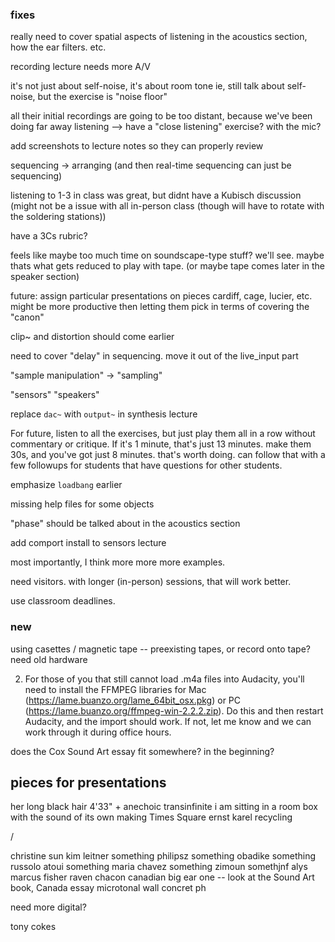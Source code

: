 ### fixes

really need to cover spatial aspects of listening in the acoustics section, how the ear filters. etc.

recording lecture needs more A/V

it's not just about self-noise, it's about room tone
ie, still talk about self-noise, but the exercise is "noise floor"

all their initial recordings are going to be too distant, because we've been doing far away listening --> have a "close listening" exercise? with the mic?

add screenshots to lecture notes so they can properly review

sequencing -> arranging (and then real-time sequencing can just be sequencing)

listening to 1-3 in class was great, but didnt have a Kubisch discussion (might not be a issue with all in-person class (though will have to rotate with the soldering stations))

have a 3Cs rubric?

feels like maybe too much time on soundscape-type stuff? we'll see. maybe thats what gets reduced to play with tape. (or maybe tape comes later in the speaker section)

future: assign particular presentations on pieces
cardiff, cage, lucier, etc. might be more productive then letting them pick in terms of covering the "canon"

clip~ and distortion should come earlier

need to cover "delay" in sequencing. move it out of the live_input part

"sample manipulation" -> "sampling"

"sensors"
"speakers"

replace `dac~` with `output~` in synthesis lecture

For future, listen to all the exercises, but just play them all in a row without commentary or critique. If it's 1 minute, that's just 13 minutes. make them 30s, and you've got just 8 minutes. that's worth doing. can follow that with a few followups for students that have questions for other students.

emphasize `loadbang` earlier

missing help files for some objects

"phase" should be talked about in the acoustics section

add comport install to sensors lecture

most importantly, I think more more more examples.


need visitors. with longer (in-person) sessions, that will work better.

use classroom deadlines.


### new

using casettes / magnetic tape -- preexisting tapes, or record onto tape? need old hardware


2) For those of you that still cannot load .m4a files into Audacity, you'll need to install the FFMPEG libraries for Mac (https://lame.buanzo.org/lame_64bit_osx.pkg) or PC (https://lame.buanzo.org/ffmpeg-win-2.2.2.zip). Do this and then restart Audacity, and the import should work. If not, let me know and we can work through it during office hours.

does the Cox Sound Art essay fit somewhere? in the beginning?


## pieces for presentations

her long black hair
4'33" + anechoic
transinfinite
i am sitting in a room
box with the sound of its own making
Times Square
ernst karel recycling

/

christine sun kim
leitner something
philipsz something
obadike something
russolo
atoui something
maria chavez something
zimoun somethjnf
alys
marcus fisher
raven chacon
canadian big ear one -- look at the Sound Art book, Canada essay
microtonal wall
concret ph

need more digital?


tony cokes
